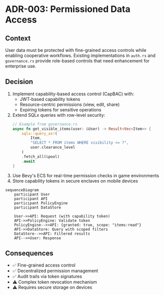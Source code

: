 # ADR-003: Permissioned Data Access

## Context
User data must be protected with fine-grained access controls while enabling cooperative workflows. Existing implementations in `auth.rs` and `governance.rs` provide role-based controls that need enhancement for enterprise use.

## Decision
1. Implement capability-based access control (CapBAC) with:
   - JWT-based capability tokens
   - Resource-centric permissions (view, edit, share)
   - Expiring tokens for sensitive operations
2. Extend SQLx queries with row-level security:
   ```rust
   // Example from governance.rs
   async fn get_visible_items(user: &User) -> Result<Vec<Item>> {
       sqlx::query_as!(
           Item,
           "SELECT * FROM items WHERE visibility <= ?",
           user.clearance_level
       )
       .fetch_all(&pool)
       .await
   }
   ```
3. Use Bevy's ECS for real-time permission checks in game environments
4. Store capability tokens in secure enclaves on mobile devices

```mermaid
sequenceDiagram
    participant User
    participant API
    participant PolicyEngine
    participant DataStore
    
    User->>API: Request (with capability token)
    API->>PolicyEngine: Validate token
    PolicyEngine-->>API: {granted: true, scope: "items:read"}
    API->>DataStore: Query with scoped filters
    DataStore-->>API: Filtered results
    API-->>User: Response
```

## Consequences
- ✅ Fine-grained access control
- ✅ Decentralized permission management
- ✅ Audit trails via token signatures
- ⚠️ Complex token revocation mechanism
- ⚠️ Requires secure storage on devices